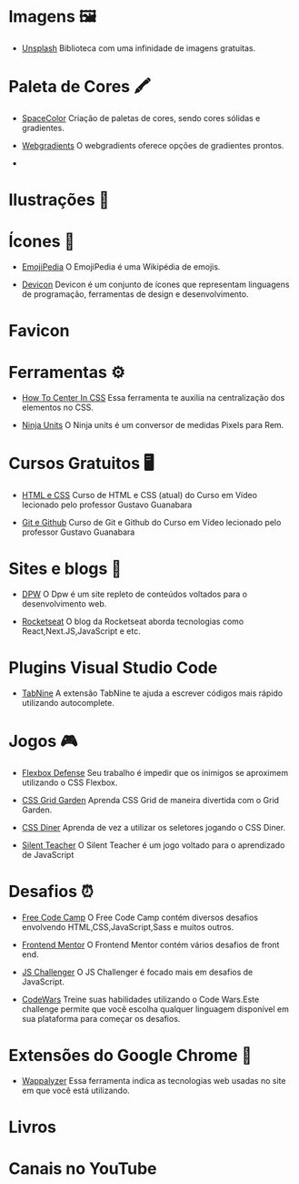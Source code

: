   # Imagens 🖼️

  - [Unsplash](https://unsplash.com/) Biblioteca com uma infinidade de imagens gratuitas.

  # Paleta de Cores 🖍️

  - [SpaceColor](https://mycolor.space/) Criação de paletas de cores, sendo  cores sólidas e gradientes.
  
  - [Webgradients](https://webgradients.com/) O webgradients oferece opções de gradientes prontos.
  - 

  # Ilustrações 📌

  # Ícones 🔗

  - [EmojiPedia](https://emojipedia.org/) O EmojiPedia é uma Wikipédia de emojis.

  - [Devicon](https://devicon.dev/) Devicon é um conjunto de ícones que representam linguagens de programação, ferramentas de design e desenvolvimento. 

  # Favicon

  # Ferramentas ⚙️

  - [How To Center In CSS](http://howtocenterincss.com/) Essa ferramenta te auxilia na centralização dos elementos no CSS.
  
  - [Ninja Units](https://www.ninjaunits.com/converters/pixels/pixels-rem/) O Ninja units é um conversor de medidas Pixels para Rem.

  # Cursos Gratuitos 🖥️

  - [HTML e CSS](https://webgradients.com/) Curso de HTML e CSS (atual) do Curso em Vídeo lecionado pelo professor Gustavo Guanabara
  
  - [Git e Github](https://www.youtube.com/watch?v=xEKo29OWILE&list=PLHz_AreHm4dm7ZULPAmadvNhH6vk9oNZA) Curso de Git e Github do Curso em Vídeo lecionado pelo professor Gustavo Guanabara

  

  # Sites e blogs 📝

  - [DPW](https://desenvolvimentoparaweb.com/) O Dpw é um site repleto de conteúdos voltados para o desenvolvimento web.
  
  - [Rocketseat](https://blog.rocketseat.com.br/) O blog da Rocketseat aborda tecnologias como React,Next.JS,JavaScript e etc.

  # Plugins Visual Studio Code

  - [TabNine](https://marketplace.visualstudio.com/items?itemName=TabNine.tabnine-vscode) A extensão TabNine te ajuda a escrever códigos mais rápido utilizando autocomplete.

  # Jogos 🎮

  - [Flexbox Defense](http://www.flexboxdefense.com/) Seu trabalho é impedir que os inimigos se aproximem utilizando o CSS Flexbox.
  
  - [CSS Grid Garden](https://cssgridgarden.com/) Aprenda CSS Grid de maneira divertida com o Grid Garden.

  - [CSS Diner](https://flukeout.github.io/) Aprenda de vez a utilizar os seletores jogando o CSS Diner.

  - [Silent Teacher](http://silentteacher.toxicode.fr/) O Silent Teacher é um jogo voltado para o aprendizado de JavaScript


  # Desafios ⏰

  - [Free Code Camp](https://www.freecodecamp.org/) O Free Code Camp contém diversos desafios envolvendo HTML,CSS,JavaScript,Sass e muitos outros.

  - [Frontend Mentor](https://www.frontendmentor.io/challenges) O Frontend Mentor contém vários desafios de front end.
  
  - [JS Challenger](https://www.jschallenger.com/) O JS Challenger é focado mais em desafios de JavaScript.
  
  - [CodeWars](https://www.codewars.com/) Treine suas habilidades utilizando o Code Wars.Este challenge permite que você escolha qualquer linguagem disponível em sua plataforma para começar os desafios.

  # Extensões do Google Chrome 📌

  - [Wappalyzer](https://chrome.google.com/webstore/detail/wappalyzer/gppongmhjkpfnbhagpmjfkannfbllamg?utm_source=chrome-ntp-icon) Essa ferramenta indica as tecnologias web usadas no site em que você está utilizando.


  # Livros

  # Canais no YouTube 

  